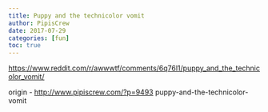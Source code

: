 ```yaml
---
title: Puppy and the technicolor vomit
author: PipisCrew
date: 2017-07-29
categories: [fun]
toc: true
---
```


https://www.reddit.com/r/awwwtf/comments/6q76l1/puppy_and_the_technicolor_vomit/

origin - http://www.pipiscrew.com/?p=9493 puppy-and-the-technicolor-vomit